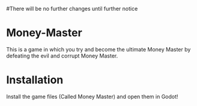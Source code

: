 #There will be no further changes until further notice

# Money-Master
This is a game in which you try and become the ultimate Money Master by defeating the evil and corrupt Money Master.

# Installation
Install the game files (Called Money Master) and open them in Godot!
